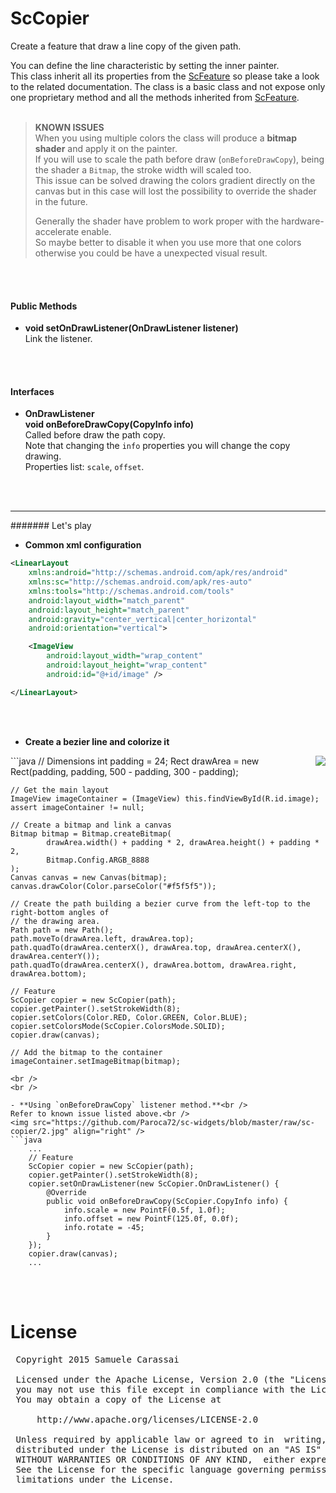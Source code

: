 # ScCopier
Create a feature that draw a line copy of the given path.

You can define the line characteristic by setting the inner painter.<br />
This class inherit all its properties from the [ScFeature](../sc-feature/ScFeature.md) so please take a look to the related documentation.
The class is a basic class and not expose only one proprietary method and all the methods inherited from [ScFeature](../sc-feature/ScFeature.md).
<br />
<br />

> **KNOWN ISSUES**<br />
> When you using multiple colors the class will produce a **bitmap shader** and apply it on the painter.<br />
> If you will use to scale the path before draw (`onBeforeDrawCopy`), being the shader a `Bitmap`, the stroke width will scaled too.<br />
> This issue can be solved drawing the colors gradient directly on the canvas but in this case will lost the possibility to override the shader in the future.
>
> Generally the shader have problem to work proper with the hardware-accelerate enable.<br />
> So maybe better to disable it when you use more that one colors otherwise you could be have a unexpected visual result.

<br />
<br />
 
#### Public Methods

- **void setOnDrawListener(OnDrawListener listener)**<br />
Link the listener.
<br />
<br />

#### Interfaces

- **OnDrawListener**<br />
**void onBeforeDrawCopy(CopyInfo info)**<br />
Called before draw the path copy.<br />
Note that changing the `info` properties you will change the copy drawing.<br />
Properties list: `scale`, `offset`.
<br />
<br />


---
####### Let's play

- **Common xml configuration**
```xml
<LinearLayout
    xmlns:android="http://schemas.android.com/apk/res/android"
    xmlns:sc="http://schemas.android.com/apk/res-auto"
    xmlns:tools="http://schemas.android.com/tools"
    android:layout_width="match_parent"
    android:layout_height="match_parent"
    android:gravity="center_vertical|center_horizontal"
    android:orientation="vertical">

    <ImageView
        android:layout_width="wrap_content"
        android:layout_height="wrap_content"
        android:id="@+id/image" />

</LinearLayout>
```
<br />
<br />

- **Create a bezier line and colorize it**<br />
<img src="https://github.com/Paroca72/sc-widgets/blob/master/raw/sc-copier/1.jpg" align="right" />
```java
    // Dimensions
    int padding = 24;
    Rect drawArea = new Rect(padding, padding, 500 - padding, 300 - padding);

    // Get the main layout
    ImageView imageContainer = (ImageView) this.findViewById(R.id.image);
    assert imageContainer != null;

    // Create a bitmap and link a canvas
    Bitmap bitmap = Bitmap.createBitmap(
            drawArea.width() + padding * 2, drawArea.height() + padding * 2,
            Bitmap.Config.ARGB_8888
    );
    Canvas canvas = new Canvas(bitmap);
    canvas.drawColor(Color.parseColor("#f5f5f5"));

    // Create the path building a bezier curve from the left-top to the right-bottom angles of
    // the drawing area.
    Path path = new Path();
    path.moveTo(drawArea.left, drawArea.top);
    path.quadTo(drawArea.centerX(), drawArea.top, drawArea.centerX(), drawArea.centerY());
    path.quadTo(drawArea.centerX(), drawArea.bottom, drawArea.right, drawArea.bottom);

    // Feature
    ScCopier copier = new ScCopier(path);
    copier.getPainter().setStrokeWidth(8);
    copier.setColors(Color.RED, Color.GREEN, Color.BLUE);
    copier.setColorsMode(ScCopier.ColorsMode.SOLID);
    copier.draw(canvas);

    // Add the bitmap to the container
    imageContainer.setImageBitmap(bitmap);
```
<br />
<br />

- **Using `onBeforeDrawCopy` listener method.**<br />
Refer to known issue listed above.<br />
<img src="https://github.com/Paroca72/sc-widgets/blob/master/raw/sc-copier/2.jpg" align="right" />
```java
    ...
    // Feature
    ScCopier copier = new ScCopier(path);
    copier.getPainter().setStrokeWidth(8);
    copier.setOnDrawListener(new ScCopier.OnDrawListener() {
        @Override
        public void onBeforeDrawCopy(ScCopier.CopyInfo info) {
            info.scale = new PointF(0.5f, 1.0f);
            info.offset = new PointF(125.0f, 0.0f);
            info.rotate = -45;
        }
    });
    copier.draw(canvas);
    ...
```
<br />
<br />

# License
<pre>
 Copyright 2015 Samuele Carassai

 Licensed under the Apache License, Version 2.0 (the "License");
 you may not use this file except in compliance with the License.
 You may obtain a copy of the License at

     http://www.apache.org/licenses/LICENSE-2.0

 Unless required by applicable law or agreed to in  writing, software
 distributed under the License is distributed on an "AS IS" BASIS,
 WITHOUT WARRANTIES OR CONDITIONS OF ANY KIND,  either express or implied.
 See the License for the specific language governing permissions and
 limitations under the License.
</pre>